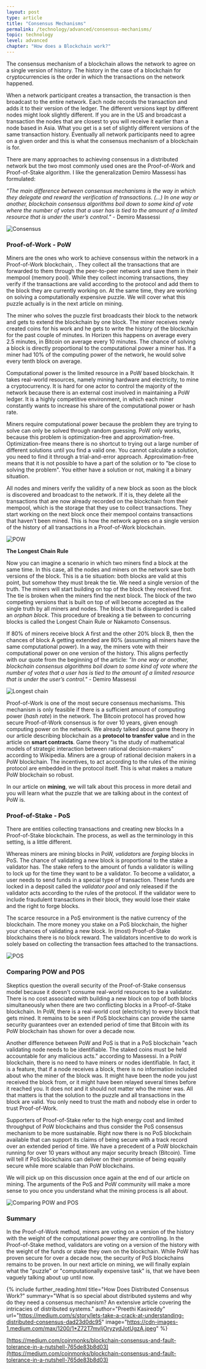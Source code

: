 ```yaml
---
layout: post
type: article
title: "Consensus Mechanisms"
permalink: /technology/advanced/consensus-mechanisms/
topic: technology
level: advanced
chapter: "How does a Blockchain work?"
---
```


The consensus mechanism of a blockchain allows the network to agree on a single version of history. The history in the case of a blockchain for cryptocurrencies is the order in which the transactions on the network happened.

When a network participant creates a transaction, the transaction is then broadcast to the entire network. Each node records the transaction and adds it to their version of the ledger. The different versions kept by different nodes might look slightly different. If you are in the US and broadcast a transaction the nodes that are closest to you will receive it earlier than a node based in Asia. What you get is a set of slightly different versions of the same transaction history. Eventually all network participants need to agree on a given order and this is what the consensus mechanism of a blockchain is for.

There are many approaches to achieving consensus in a distributed network but the two most commonly used ones are the Proof-of-Work and Proof-of-Stake algorithm. I like the generalization Demiro Massessi has formulated:

_"The main difference between consensus mechanisms is the way in which they delegate and reward the verification of transactions. (...) In one way or another, blockchain consensus algorithms boil down to some kind of vote where the number of votes that a user has is tied to the amount of a limited resource that is under the user’s control."_ - Demiro Massessi

![Consensus](/assets/post_files/technology/advanced/consensus-mechanisms/consensus.jpg)

### Proof-of-Work - PoW

Miners are the ones who work to achieve consensus within the network in a Proof-of-Work blockchain, . They collect all the transactions that are forwarded to them through the peer-to-peer network and save them in their mempool (memory pool). While they collect incoming transactions, they verify if the transactions are valid according to the protocol and add them to the block they are currently working on. At the same time, they are working on solving a computationally expensive puzzle. We will cover what this puzzle actually is in the next article on mining.

The miner who solves the puzzle first broadcasts their block to the network and gets to extend the blockchain by one block. The miner receives newly created coins for his work and he gets to write the history of the blockchain for the past couple of minutes. In Horizen this happens on average every 2.5 minutes, in Bitcoin on average every 10 minutes. The chance of solving a block is directly proportional to the computational power a miner has. If a miner had 10% of the computing power of the network, he would solve every tenth block on average.

Computational power is the limited resource in a PoW based blockchain. It takes real-world resources, namely mining hardware and electricity, to mine a cryptocurrency. It is hard for one actor to control the majority of the network because there is an external cost involved in maintaining a PoW ledger. It is a highly competitive environment, in which each miner constantly wants to increase his share of the computational power or hash rate.

Miners require computational power because the problem they are trying to solve can only be solved through random guessing. PoW only works, because this problem is optimization-free and approximation-free. Optimization-free means there is no shortcut to trying out a large number of different solutions until you find a valid one. You cannot calculate a solution, you need to find it through a trial-and-error approach. Approximation-free means that it is not possible to have a part of the solution or to "be close to solving the problem". You either have a solution or not, making it a binary situation.

All nodes and miners verify the validity of a new block as soon as the block is discovered and broadcast to the network. If it is, they delete all the transactions that are now already recorded on the blockchain from their mempool, which is the storage that they use to collect transactions. They start working on the next block once their mempool contains transactions that haven't been mined. This is how the network agrees on a single version of the history of all transactions in a Proof-of-Work blockchain.

![POW](/assets/post_files/technology/advanced/consensus-mechanisms/POW.jpg)


**The Longest Chain Rule**

Now you can imagine a scenario in which two miners find a block at the same time. In this case, all the nodes and miners on the network save both versions of the block. This is a tie situation: both blocks are valid at this point, but somehow they must break the tie. We need a single version of the truth. The miners will start building on top of the block they received first. The tie is broken when the miners find the next block. The block of the two competing versions that is built on top of will become accepted as the single truth by all miners and nodes. The block that is disregarded is called an _orphan block_. This procedure of breaking a tie between to concurring blocks is called the Longest Chain Rule or Nakamoto Consensus.

If 80% of miners receive block A first and the other 20% block B, then the chances of block A getting extended are 80% (assuming all miners have the same computational power). In a way, the miners vote with their computational power on one version of the history. This aligns perfectly with our quote from the beginning of the article: _"In one way or another, blockchain consensus algorithms boil down to some kind of vote where the number of votes that a user has is tied to the amount of a limited resource that is under the user’s control."_ - Demiro Massessi

![Longest chain](/assets/post_files/technology/advanced/consensus-mechanisms/longest_chain.jpg)

Proof-of-Work is one of the most secure consensus mechanisms. This mechanism is only feasible if there is a sufficient amount of computing power (_hash rate_) in the network. The Bitcoin protocol has proved how secure Proof-of-Work consensus is for over 10 years, given enough computing power on the network. We already talked about game theory in our article describing blockchain as a **protocol to transfer value** and in the article on **smart contracts**. Game theory "is the study of mathematical models of strategic interaction between rational decision-makers" according to Wikipedia. Miners are a group of rational decision makers in a PoW blockchain. The incentives, to act according to the rules of the mining protocol are embedded in the protocol itself. This is what makes a mature PoW blockchain so robust.

In our article on **mining**, we will talk about this process in more detail and you will learn what the puzzle that we are talking about in the context of PoW is.

### Proof-of-Stake - PoS

There are entities collecting transactions and creating new blocks In a Proof-of-Stake blockchain. The process, as well as the terminology in this setting, is a little different.

Whereas miners are mining blocks in PoW, _validators_ are _forging_ blocks in PoS. The chance of validating a new block is proportional to the stake a validator has. The stake refers to the amount of funds a validator is willing to lock up for the time they want to be a validator. To become a validator, a user needs to send funds in a special type of transaction. These funds are locked in a deposit called the _validator pool_ and only released if the validator acts according to the rules of the protocol. If the validator were to include fraudulent transactions in their block, they would lose their stake and the right to forge blocks.

The scarce resource in a PoS environment is the native currency of the blockchain. The more money you stake on a PoS blockchain, the higher your chances of validating a new block. In (most) Proof-of-Stake blockchains there is no block reward. The validators incentive to do work is solely based on collecting the transaction fees attached to the transactions.

![POS](/assets/post_files/technology/advanced/consensus-mechanisms/POS.png)

### Comparing POW and POS

Skeptics question the overall security of the Proof-of-Stake consensus model because it doesn't consume real-world resources to be a validator. There is no cost associated with building a new block on top of both blocks simultaneously when there are two conflicting blocks in a Proof-of-Stake blockchain. In PoW, there is a real-world cost (electricity) to every block that gets mined. It remains to be seen if PoS blockchains can provide the same security guarantees over an extended period of time that Bitcoin with its PoW blockchain has shown for over a decade now.

Another difference between PoW and PoS is that in a PoS blockchain "each validating node needs to be identifiable. The staked coins must be held accountable for any malicious acts." according to Massessi. In a PoW blockchain, there is no need to have miners or nodes identifiable. In fact, it is a feature, that if a node receives a block, there is no information included about who the miner of the block was. It might have been the node you just received the block from, or it might have been relayed several times before it reached you. It does not and it should not matter who the miner was. All that matters is that the solution to the puzzle and all transactions in the block are valid. You only need to trust the math and nobody else in order to trust Proof-of-Work.

Supporters of Proof-of-Stake refer to the high energy cost and limited throughput of PoW blockchains and thus consider the PoS consensus mechanism to be more sustainable. Right now there is no PoS blockchain available that can support its claims of being secure with a track record over an extended period of time. We have a precedent of a PoW blockchain running for over 10 years without any major security breach (Bitcoin). Time will tell if PoS blockchains can deliver on their promise of being equally secure while more scalable than PoW blockchains.

We will pick up on this discussion once again at the end of our article on mining. The arguments of the PoS and PoW community will make a more sense to you once you understand what the mining process is all about.

![Comparing POW and POS](/assets/post_files/technology/advanced/consensus-mechanisms/compare.jpg)

### Summary

In the Proof-of-Work method, miners are voting on a version of the history with the weight of the computational power they are controlling. In the Proof-of-Stake method, validators are voting on a version of the history with the weight of the funds or stake they own on the blockchain. While PoW has proven secure for over a decade now, the security of PoS blockchains remains to be proven. In our next article on mining, we will finally explain what the "puzzle" or "computationally expensive task" is, that we have been vaguely talking about up until now.



{%
  include further_reading.html
  title="How Does Distributed Consensus Work?"
  summary="What is so special about distributed systems and why do they need a consensus mechanism? An extensive article covering the intricacies of distributed systems."
  author="Preethi Kasireddy"
  url="https://medium.com/s/story/lets-take-a-crack-at-understanding-distributed-consensus-dad23d0dc95"
  image="https://cdn-images-1.medium.com/max/1200/1*Z72T7mvIjOryzydJotUgzA.jpeg"
%}


[https://medium.com/coinmonks/blockchain-consensus-and-fault-tolerance-in-a-nutshell-765de83b8d03](https://medium.com/coinmonks/blockchain-consensus-and-fault-tolerance-in-a-nutshell-765de83b8d03)
